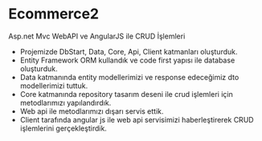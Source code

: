 # Ecommerce2
Asp.net Mvc WebAPI ve AngularJS ile CRUD İşlemleri

- Projemizde DbStart, Data, Core, Api, Client katmanları oluşturduk.
- Entity Framework ORM kullandık ve code first yapısı ile database oluşturduk.
- Data katmanında entity modellerimizi ve response edeceğimiz dto modellerimizi tuttuk.
- Core katmanında repository tasarım deseni ile crud işlemleri için metodlarımızı yapılandırdık.
- Web api ile metodlarımızı dışarı servis ettik.
- Client tarafında angular js ile web api servisimizi haberleştirerek CRUD işlemlerini gerçekleştirdik.
